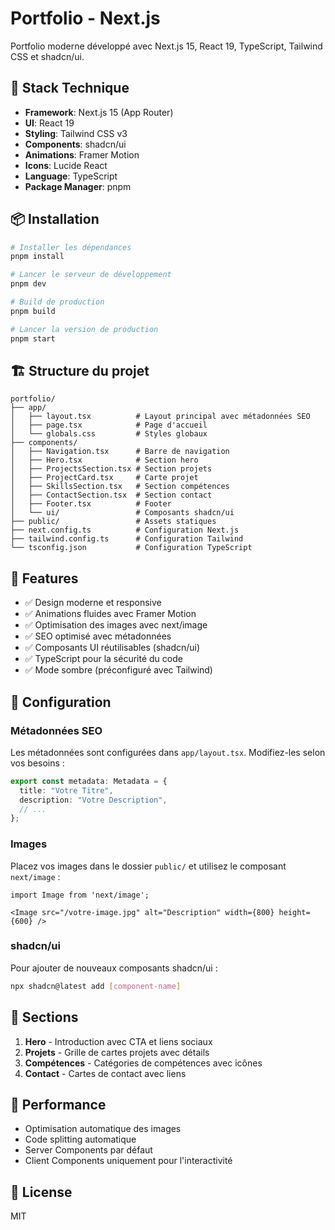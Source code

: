 # Portfolio - Next.js

Portfolio moderne développé avec Next.js 15, React 19, TypeScript, Tailwind CSS et shadcn/ui.

## 🚀 Stack Technique

- **Framework**: Next.js 15 (App Router)
- **UI**: React 19
- **Styling**: Tailwind CSS v3
- **Components**: shadcn/ui
- **Animations**: Framer Motion
- **Icons**: Lucide React
- **Language**: TypeScript
- **Package Manager**: pnpm

## 📦 Installation

```bash
# Installer les dépendances
pnpm install

# Lancer le serveur de développement
pnpm dev

# Build de production
pnpm build

# Lancer la version de production
pnpm start
```

## 🏗️ Structure du projet

```
portfolio/
├── app/
│   ├── layout.tsx          # Layout principal avec métadonnées SEO
│   ├── page.tsx            # Page d'accueil
│   └── globals.css         # Styles globaux
├── components/
│   ├── Navigation.tsx      # Barre de navigation
│   ├── Hero.tsx            # Section hero
│   ├── ProjectsSection.tsx # Section projets
│   ├── ProjectCard.tsx     # Carte projet
│   ├── SkillsSection.tsx   # Section compétences
│   ├── ContactSection.tsx  # Section contact
│   ├── Footer.tsx          # Footer
│   └── ui/                 # Composants shadcn/ui
├── public/                 # Assets statiques
├── next.config.ts          # Configuration Next.js
├── tailwind.config.ts      # Configuration Tailwind
└── tsconfig.json           # Configuration TypeScript
```

## 🎨 Features

- ✅ Design moderne et responsive
- ✅ Animations fluides avec Framer Motion
- ✅ Optimisation des images avec next/image
- ✅ SEO optimisé avec métadonnées
- ✅ Composants UI réutilisables (shadcn/ui)
- ✅ TypeScript pour la sécurité du code
- ✅ Mode sombre (préconfiguré avec Tailwind)

## 🔧 Configuration

### Métadonnées SEO

Les métadonnées sont configurées dans `app/layout.tsx`. Modifiez-les selon vos besoins :

```typescript
export const metadata: Metadata = {
  title: "Votre Titre",
  description: "Votre Description",
  // ...
};
```

### Images

Placez vos images dans le dossier `public/` et utilisez le composant `next/image` :

```tsx
import Image from 'next/image';

<Image src="/votre-image.jpg" alt="Description" width={800} height={600} />
```

### shadcn/ui

Pour ajouter de nouveaux composants shadcn/ui :

```bash
npx shadcn@latest add [component-name]
```

## 📱 Sections

1. **Hero** - Introduction avec CTA et liens sociaux
2. **Projets** - Grille de cartes projets avec détails
3. **Compétences** - Catégories de compétences avec icônes
4. **Contact** - Cartes de contact avec liens

## 🎯 Performance

- Optimisation automatique des images
- Code splitting automatique
- Server Components par défaut
- Client Components uniquement pour l'interactivité

## 📄 License

MIT

